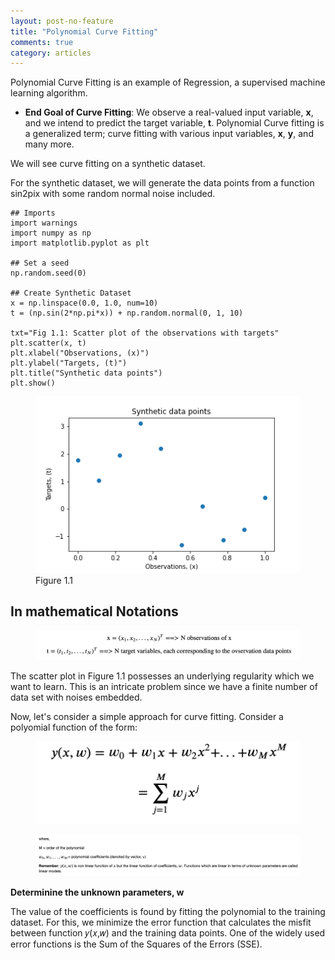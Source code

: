```yaml
---
layout: post-no-feature
title: "Polynomial Curve Fitting"
comments: true
category: articles
---
```

Polynomial Curve Fitting is an example of Regression, a supervised machine learning algorithm.
- __End Goal of Curve Fitting__: We observe a real-valued input variable, __x__, and we intend to predict the target variable, __t__. Polynomial Curve fitting is a generalized term; curve fitting with various input variables, __x__, __y__, and many more.

We will see curve fitting on a synthetic dataset.

For the synthetic dataset, we will generate the data points from a function sin2pix with some random normal noise included.


```
## Imports
import warnings
import numpy as np
import matplotlib.pyplot as plt

## Set a seed
np.random.seed(0)

## Create Synthetic Dataset
x = np.linspace(0.0, 1.0, num=10)
t = (np.sin(2*np.pi*x)) + np.random.normal(0, 1, 10)

txt="Fig 1.1: Scatter plot of the observations with targets"
plt.scatter(x, t)
plt.xlabel("Observations, (x)")
plt.ylabel("Targets, (t)")
plt.title("Synthetic data points")
plt.show()
```
<figure>
	<img src="/images/1_1.png">
	<figcaption>Figure 1.1</figcaption>
</figure>

## In mathematical Notations

<figure>
	<img src="/images/1_2.png">
	<figcaption></figcaption>
</figure>

The scatter plot in Figure 1.1 possesses an underlying regularity which we want to learn. This is an intricate problem since we have a finite number of data set with noises embedded.

Now, let's consider a simple approach for curve fitting. Consider a polyomial function of the form:


<figure>
	<img src="/images/1_3.png">
	<figcaption></figcaption>
</figure>

<figure>
	<img src="/images/1_4.png">
	<figcaption></figcaption>
</figure>

__Determinine the unknown parameters,  w__

The value of the coefficients is found by fitting the polynomial to the training dataset. For this, we minimize the error function that calculates the misfit between function  𝑦(𝑥,𝑤)  and the training data points. One of the widely used error functions is the Sum of the Squares of the Errors (SSE).



